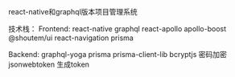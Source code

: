 react-native和graphql版本项目管理系统

技术栈：
Frontend:
react-native
graphql
react-apollo
apollo-boost
@shoutem/ui
react-navigation
prisma

Backend:
graphql-yoga
prisma
prisma-client-lib
bcryptjs 密码加密
jsonwebtoken  生成token
